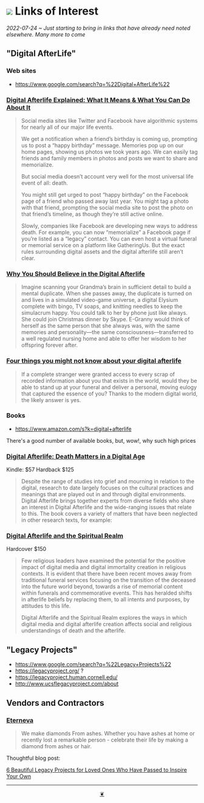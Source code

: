 # [![](https://pushme-pullyou.github.io/tootoo-2022/assets/icons/mark-github.svg )]( https://github.com/evereverland/2022/blob/main/pages/links-of-interest.md "Source code on GitHub" )  Links of Interest

_2022-07-24 ~ Just starting to bring in links that have already need noted elsewhere. Many more to come_

## "Digital AfterLife"

### Web sites

* https://www.google.com/search?q=%22Digital+AfterLife%22


### [Digital Afterlife Explained: What It Means & What You Can Do About It]( https://www.joincake.com/blog/digital-afterlife/ )

>Social media sites like Twitter and Facebook have algorithmic systems for nearly all of our major life events.
>
>We get a notification when a friend’s birthday is coming up, prompting us to post a “happy birthday” message. Memories pop up on our home pages, showing us photos we took years ago. We can easily tag friends and family members in photos and posts we want to share and memorialize.
>
>But social media doesn’t account very well for the most universal life event of all: death.
>
>You might still get urged to post “happy birthday” on the Facebook page of a friend who passed away last year. You might tag a photo with that friend, prompting the social media site to post the photo on that friend’s timeline, as though they’re still active online.
>
>Slowly, companies like Facebook are developing new ways to address death. For example, you can now “memorialize” a Facebook page if you’re listed as a “legacy” contact. You can even host a virtual funeral or memorial service on a platform like GatheringUs. But the exact rules surrounding digital assets and the digital afterlife still aren’t clear.


### [Why You Should Believe in the Digital Afterlife]( https://www.theatlantic.com/science/archive/2016/07/what-a-digital-afterlife-would-be-like/491105/ )

>Imagine scanning your Grandma’s brain in sufficient detail to build a mental duplicate. When she passes away, the duplicate is turned on and lives in a simulated video-game universe, a digital Elysium complete with bingo, TV soaps, and knitting needles to keep the simulacrum happy. You could talk to her by phone just like always. She could join Christmas dinner by Skype. E-Granny would think of herself as the same person that she always was, with the same memories and personality—the same consciousness—transferred to a well regulated nursing home and able to offer her wisdom to her offspring forever after.


### [Four things you might not know about your digital afterlife]( https://www.sciencefocus.com/future-technology/four-things-you-might-not-know-about-your-digital-afterlife/ )

> If a complete stranger were granted access to every scrap of recorded information about you that exists in the world, would they be able to stand up at your funeral and deliver a personal, moving eulogy that captured the essence of you? Thanks to the modern digital world, the likely answer is yes.

### Books

  * https://www.amazon.com/s?k=digital+afterlife

There's a good number of available books, but, wow!, why such high prices

### [Digital Afterlife: Death Matters in a Digital Age]( https://www.amazon.com/Digital-Afterlife-Artificial-Intelligence-Robotics-ebook/dp/B07Z6PBZCL/ )

Kindle: $57 Hardback $125

>Despite the range of studies into grief and mourning in relation to the digital, research to date largely focuses on the cultural practices and meanings that are played out in and through digital environments. Digital Afterlife brings together experts from diverse fields who share an interest in Digital Afterlife and the wide-ranging issues that relate to this. The book covers a variety of matters that have been neglected in other research texts, for example:

### [Digital Afterlife and the Spiritual Realm]( https://www.amazon.com/Afterlife-Spiritual-Artificial-Intelligence-Robotics/dp/0367565382 )

Hardcover $150

>Few religious leaders have examined the potential for the positive impact of digital media and digital immortality creation in religious contexts. It is evident that there have been recent moves away from traditional funeral services focusing on the transition of the deceased into the future world beyond, towards a rise of memorial content within funerals and commemorative events. This has heralded shifts in afterlife beliefs by replacing them, to all intents and purposes, by attitudes to this life.
>
>Digital Afterlife and the Spiritual Realm explores the ways in which digital media and digital afterlife creation affects social and religious understandings of death and the afterlife.

## "Legacy Projects"

* https://www.google.com/search?q=%22Legacy+Projects%22
* https://legacyproject.org/ ?
* https://legacyproject.human.cornell.edu/
* http://www.ucsflegacyproject.com/about


## Vendors and Contractors

### [Eterneva]( https://eterneva.com/ )

> We make diamonds From ashes. Whether you have ashes at home or recently lost a remarkable person - celebrate their life by making a diamond from ashes or hair.

Thoughtful blog post:

[6 Beautiful Legacy Projects for Loved Ones Who Have Passed to Inspire Your Own]( https://eterneva.com/blog/legacy-project-ideas/ )


***

<center title="Hello! Click me to go up to the top" ><a class=aDingbat href=javascript:window.scrollTo(0,0);> ❦ </a></center>

